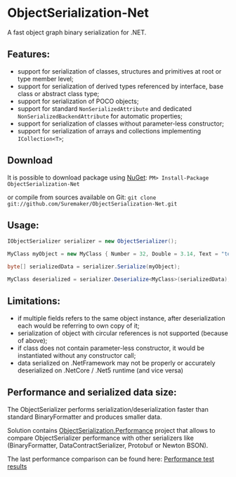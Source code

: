 ObjectSerialization-Net
===========

A fast object graph binary serialization for .NET.

## Features:
* support for serialization of classes, structures and primitives at root or type member level;
* support for serialization of derived types referenced by interface, base class or abstract class type;
* support for serialization of POCO objects;
* support for standard `NonSerializedAttribute` and dedicated `NonSerializedBackendAttribute` for automatic properties;
* support for serialization of classes without parameter-less constructor;
* support for serialization of arrays and collections implementing `ICollection<T>`;

## Download
It is possible to download package using [NuGet](http://nuget.org): `PM> Install-Package ObjectSerialization-Net`

or compile from sources available on Git: `git clone git://github.com/Suremaker/ObjectSerialization-Net.git`

## Usage:

```c#
IObjectSerializer serializer = new ObjectSerializer();

MyClass myObject = new MyClass { Number = 32, Double = 3.14, Text = "test" };

byte[] serializedData = serializer.Serialize(myObject);

MyClass deserialized = serializer.Deserialize<MyClass>(serializedData);
```

## Limitations:
* if multiple fields refers to the same object instance, after deserialization each would be referring to own copy of it;
* serialization of object with circular references is not supported (because of above);
* if class does not contain parameter-less constructor, it would be instantiated without any constructor call;
* data serialized on .NetFramework may not be properly or accurately deserialized on .NetCore / .Net5 runtime (and vice versa)

## Performance and serialized data size:

The ObjectSerializer performs serialization/deserialization faster than standard BinaryFormatter and produces smaller data.

Solution contains [ObjectSerialization.Performance](https://github.com/Suremaker/ObjectSerialization-Net/tree/master/ObjectSerialization.Performance) project that allows to compare ObjectSerializer performance with other serializers like (BinaryFormatter, DataContractSerializer, Protobuf or Newton BSON).

The last performance comparison can be found here: [Performance test results](http://htmlpreview.github.io/?https://github.com/Suremaker/ObjectSerialization-Net/blob/master/PerformanceResults/results.html)
